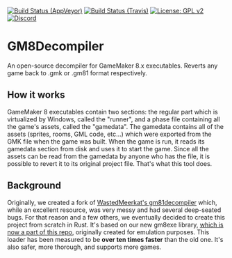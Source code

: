 [![Build Status (AppVeyor)](https://ci.appveyor.com/api/projects/status/8e3gqib3d6er2p2l?svg=true)](https://ci.appveyor.com/project/viri/gm8decompiler)
[![Build Status (Travis)](https://travis-ci.com/OpenGM8/GM8Decompiler.svg?branch=master)](https://travis-ci.com/OpenGM8/GM8Decompiler)
[![License: GPL v2](https://img.shields.io/badge/License-GPL%20v2-blue.svg)](https://www.gnu.org/licenses/old-licenses/gpl-2.0.en.html)
[![Discord](https://discordapp.com/api/guilds/730417804368412686/widget.png?style=shield)](http://gmemu.com/discord)

# GM8Decompiler
An open-source decompiler for GameMaker 8.x executables.
Reverts any game back to .gmk or .gm81 format respectively.

## How it works
GameMaker 8 executables contain two sections:
the regular part which is virtualized by Windows, called the "runner",
and a phase file containing all the game's assets, called the "gamedata".
The gamedata contains all of the assets (sprites, rooms, GML code, etc...)
which were exported from the GMK file when the game was built.
When the game is run, it reads its gamedata section from disk and uses it to start the game.
Since all the assets can be read from the gamedata by anyone who has the file,
it is possible to revert it to its original project file.
That's what this tool does.

## Background
Originally, we created a fork of [WastedMeerkat's gm81decompiler](https://github.com/WastedMeerkat/gm81decompiler)
which, while an excellent resource, was very messy and had several deep-seated bugs.
For that reason and a few others, we eventually decided to create this project from scratch in Rust.
It's based on our new gm8exe library, [which is now a part of this repo](./gm8exe/),
originally created for emulation purposes.
This loader has been measured to be **over ten times faster** than the old one.
It's also safer, more thorough, and supports more games.
